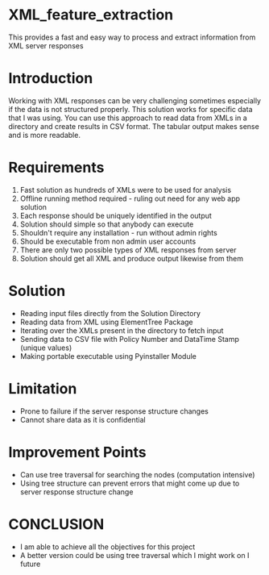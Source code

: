 # XML_feature_extraction

This provides a fast and easy way to process and extract information from XML server responses

# Introduction

Working with XML responses can be very challenging sometimes especially if the data is not structured properly. This solution works for specific data that I was using. You can use this approach to read data from XMLs in a directory and create results in CSV format. The tabular output makes sense and is more readable.

# Requirements

1. Fast solution as hundreds of XMLs were to be used for analysis
2. Offline running method required - ruling out need for any web app solution
3. Each response should be uniquely identified in the output
4. Solution should simple so that anybody can execute
5. Shouldn't require any installation - run without admin rights
6. Should be executable from non admin user accounts
7. There are only two possible types of XML responses from server
8. Solution should get all XML and produce output likewise from them

# Solution

- Reading input files directly from the Solution Directory
- Reading data from XML using ElementTree Package
- Iterating over the XMLs present in the directory to fetch input
- Sending data to CSV file with Policy Number and DataTime Stamp (unique values)
- Making portable executable using Pyinstaller Module

# Limitation
- Prone to failure if the server response structure changes
- Cannot share data as it is confidential

# Improvement Points

- Can use tree traversal for searching the nodes (computation intensive)
- Using tree structure can prevent errors that might come up due to server response structure change

# CONCLUSION

- I am able to achieve all the objectives for this project
- A better version could be using tree traversal which I might work on I future
